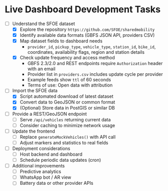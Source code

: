 # Live Dashboard Development Tasks

- [ ] Understand the SFOE dataset
  - [x] Explore the repository `https://github.com/SFOE/sharedmobility`
  - [x] Identify available data formats (GBFS JSON API, providers CSV)
  - [x] Map dataset fields to dashboard needs
    - `provider_id`, `pickup_type`, `vehicle_type`, `station_id`, `bike_id`,
      coordinates, availability flags, region and station details
  - [x] Check update frequency and access method
    - GBFS 2.3/2.0 and REST endpoints require `Authorization` header with an email
    - Provider list in `providers.csv` includes update cycle per provider
    - Example feeds show `ttl` of 60 seconds
    - Terms of use: Open data with attribution

- [ ] Import the SFOE data
  - [x] Script automated download of latest dataset
  - [x] Convert data to GeoJSON or common format
  - [x] (Optional) Store data in PostGIS or similar DB

- [ ] Provide a REST/GeoJSON endpoint
  - [ ] Serve `/api/vehicles` returning current data
  - [ ] Consider caching to minimize network usage

- [ ] Update the frontend
  - [ ] Replace `generateMockVehicles()` with API call
  - [ ] Adjust markers and statistics to real fields

- [ ] Deployment considerations
  - [ ] Host backend and dashboard
  - [ ] Schedule periodic data updates (cron)

- [ ] Additional improvements
  - [ ] Predictive analytics
  - [ ] WhatsApp bot / AR view
  - [ ] Battery data or other provider APIs
